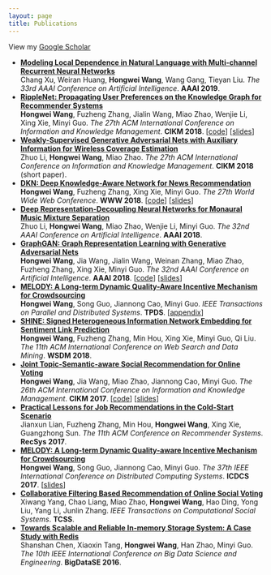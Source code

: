 ```yaml
---
layout: page
title: Publications
---
```


View my [Google Scholar](https://scholar.google.com/citations?user=3C__4wsAAAAJ&hl=en)

- **[Modeling Local Dependence in Natural Language with Multi-channel Recurrent Neural Networks](https://arxiv.org/abs/1811.05121)**  
  Chang Xu, Weiran Huang, **Hongwei Wang**, Wang Gang, Tieyan Liu. *The 33rd AAAI Conference on Artificial Intelligence*. **AAAI 2019**.
- **[RippleNet: Propagating User Preferences on the Knowledge Graph for Recommender Systems](https://dl.acm.org/citation.cfm?id=3271739)**  
  **Hongwei Wang**, Fuzheng Zhang, Jialin Wang, Miao Zhao, Wenjie Li, Xing Xie, Minyi Guo. *The 27th ACM International Conference on Information and Knowledge Management*. **CIKM 2018**. [[code](https://github.com/hwwang55/RippleNet)]  [[slides](https://hwwang55.github.io/files/2018-talks-RippleNet-slides.pdf)]
- **[Weakly-Supervised Generative Adversarial Nets with Auxiliary Information for Wireless Coverage Estimation](https://dl.acm.org/citation.cfm?id=3269294)**  
  Zhuo Li, **Hongwei Wang**, Miao Zhao. *The 27th ACM International Conference on Information and Knowledge Management*. **CIKM 2018** (short paper).
- **[DKN: Deep Knowledge-Aware Network for News Recommendation](https://dl.acm.org/citation.cfm?id=3186175)**  
  **Hongwei Wang**, Fuzheng Zhang, Xing Xie, Minyi Guo. *The 27th World Wide Web Conference*. **WWW 2018**. [[code](https://github.com/hwwang55/DKN)] [[slides](https://hwwang55.github.io/files/2017-talks-DKN-slides.pdf)]
- **[Deep Representation-Decoupling Neural Networks for Monaural Music Mixture Separation](https://www.aaai.org/ocs/index.php/AAAI/AAAI18/paper/view/16733)**  
  Zhuo Li, **Hongwei Wang**, Miao Zhao, Wenjie Li, Minyi Guo. *The 32nd AAAI Conference on Artificial Intelligence*. **AAAI 2018**.
- **[GraphGAN: Graph Representation Learning with Generative Adversarial Nets](https://www.aaai.org/ocs/index.php/AAAI/AAAI18/paper/view/16611)**  
  **Hongwei Wang**, Jia Wang, Jialin Wang, Weinan Zhang, Miao Zhao, Fuzheng Zhang, Xing Xie, Minyi Guo. *The 32nd AAAI Conference on Artificial Intelligence*. **AAAI 2018**. [[code](https://github.com/hwwang55/GraphGAN)] [[slides](https://hwwang55.github.io/files/2017-talks-GraphGAN-slides.pdf)]
- **[MELODY: A Long-term Dynamic Quality-Aware Incentive Mechanism for Crowdsourcing](https://ieeexplore.ieee.org/abstract/document/8115213/)**  
  **Hongwei Wang**, Song Guo, Jiannong Cao, Minyi Guo. *IEEE Transactions on Parallel and Distributed Systems*. **TPDS**. [[appendix](https://hwwang55.github.io/files/2018-TPDS-MELODY-appendix.pdf)]
- **[SHINE: Signed Heterogeneous Information Network Embedding for Sentiment Link Prediction](https://dl.acm.org/citation.cfm?id=3159666)**  
  **Hongwei Wang**, Fuzheng Zhang, Min Hou, Xing Xie, Minyi Guo, Qi Liu. *The 11th ACM International Conference on Web Search and Data Mining*. **WSDM 2018**.
- **[Joint Topic-Semantic-aware Social Recommendation for Online Voting](https://dl.acm.org/citation.cfm?id=3132889)**  
  **Hongwei Wang**, Jia Wang, Miao Zhao, Jiannong Cao, Minyi Guo. *The 26th ACM International Conference on Information and Knowledge Management*. **CIKM 2017**. [[code](https://github.com/hwwang55/JTS-MF)] [[slides](https://hwwang55.github.io/files/2017-CIKM-JTSMF-slides.pdf)]
- **[Practical Lessons for Job Recommendations in the Cold-Start Scenario](https://dl.acm.org/citation.cfm?id=3124794)**  
  Jianxun Lian, Fuzheng Zhang, Min Hou, **Hongwei Wang**, Xing Xie, Guangzhong Sun. *The 11th ACM Conference on Recommender Systems*. **RecSys 2017**.
- **[MELODY: A Long-term Dynamic Quality-aware Incentive Mechanism for Crowdsourcing](https://ieeexplore.ieee.org/abstract/document/7980035/)**  
  **Hongwei Wang**, Song Guo, Jiannong Cao, Minyi Guo. *The 37th IEEE International Conference on Distributed Computing Systems*. **ICDCS 2017**. [[slides](https://hwwang55.github.io/files/2017-ICDCS-MELODY-slides.pdf)]
- **[Collaborative Filtering Based Recommendation of Online Social Voting](https://ieeexplore.ieee.org/abstract/document/7866820/)**  
  Xiwang Yang, Chao Liang, Miao Zhao, **Hongwei Wang**, Hao Ding, Yong Liu, Yang Li, Junlin Zhang. *IEEE Transactions on Computational Social Systems*. **TCSS**.
- **[Towards Scalable and Reliable In-memory Storage System: A Case Study with Redis](https://ieeexplore.ieee.org/abstract/document/7847138/)**  
  Shanshan Chen, Xiaoxin Tang, **Hongwei Wang**, Han Zhao, Minyi Guo. *The 10th IEEE International Conference on Big Data Science and Engineering*. **BigDataSE 2016**.
